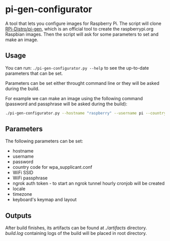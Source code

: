 # pi-gen-configurator

A tool that lets you configure images for Raspberry Pi. The script will clone [RPi-Distro/pi-gen](https://github.com/RPi-Distro/pi-gen), which is an official tool to create the raspberrypi.org Raspbian images. Then the script will ask for some parameters to set and make an image.

## Usage

You can run: `./pi-gen-configurator.py --help` to see the up-to-date parameters that can be set.

Parameters can be set either throught command line or they will be asked during the build.

For example we can make an image using the following command (password and passphrase will be asked during the build):

```sh
./pi-gen-configurator.py --hostname "raspberry" --username pi --country_code GB --ssid "WiFi" --authtoken "ngrok_auth_token" --locale "en_GB.UTF-8" --timezone "Europe/London" --keymap gb --layout "English (GB)"
```

## Parameters

The following parameters can be set:

* hostname
* username
* password
* country code for wpa_supplicant.conf
* WiFi SSID
* WiFi passphrase
* ngrok auth token - to start an ngrok tunnel hourly cronjob will be created
* locale
* timezone
* keyboard's keymap and layout

## Outputs

After build finishes, its artifacts can be found at _./artifacts_ directory. _build.log_ containing logs of the build will be placed in root directory.

